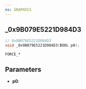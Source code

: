 ```yaml
---
ns: GRAPHICS
---
```

## _0x9B079E5221D984D3

```c
// 0x9B079E5221D984D3
void _0x9B079E5221D984D3(BOOL p0);
```

```
FORCE_*
```

## Parameters
* **p0**: 

